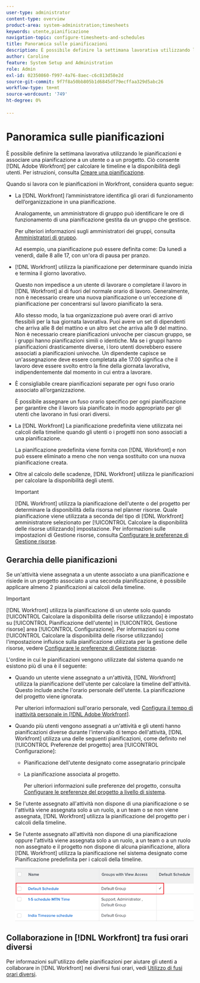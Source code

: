 ```yaml
---
user-type: administrator
content-type: overview
product-area: system-administration;timesheets
keywords: utente,pianificazione
navigation-topic: configure-timesheets-and-schedules
title: Panoramica sulle pianificazioni
description: È possibile definire la settimana lavorativa utilizzando le pianificazioni. Puoi associare una pianificazione a un utente o a un progetto. Ciò consente [!DNL Adobe Workfront] per calcolare le timeline e la disponibilità degli utenti. Per istruzioni, consulta Creare una pianificazione .
author: Caroline
feature: System Setup and Administration
role: Admin
exl-id: 02350860-f997-4a76-8aec-c6c813d58e2d
source-git-commit: 9f7f8a50bb805b1d6845df79ecffaa329d5abc26
workflow-type: tm+mt
source-wordcount: '749'
ht-degree: 0%

---
```


# Panoramica sulle pianificazioni

È possibile definire la settimana lavorativa utilizzando le pianificazioni e associare una pianificazione a un utente o a un progetto. Ciò consente [!DNL Adobe Workfront] per calcolare le timeline e la disponibilità degli utenti. Per istruzioni, consulta [Creare una pianificazione](../../../administration-and-setup/set-up-workfront/configure-timesheets-schedules/create-schedules.md).

Quando si lavora con le pianificazioni in Workfront, considera quanto segue:

* La [!DNL Workfront] l’amministratore identifica gli orari di funzionamento dell’organizzazione in una pianificazione.

   Analogamente, un amministratore di gruppo può identificare le ore di funzionamento di una pianificazione gestita da un gruppo che gestisce.

   Per ulteriori informazioni sugli amministratori dei gruppi, consulta [Amministratori di gruppo](../../../administration-and-setup/manage-groups/group-roles/group-administrators.md).

   Ad esempio, una pianificazione può essere definita come: Da lunedì a venerdì, dalle 8 alle 17, con un&#39;ora di pausa per pranzo.

* [!DNL Workfront] utilizza la pianificazione per determinare quando inizia e termina il giorno lavorativo.

   Questo non impedisce a un utente di lavorare o completare il lavoro in [!DNL Workfront] al di fuori del normale orario di lavoro. Generalmente, non è necessario creare una nuova pianificazione o un&#39;eccezione di pianificazione per concentrarsi sul lavoro pianificato la sera.

   Allo stesso modo, la tua organizzazione può avere orari di arrivo flessibili per la tua giornata lavorativa. Puoi avere un set di dipendenti che arriva alle 8 del mattino e un altro set che arriva alle 9 del mattino. Non è necessario creare pianificazioni univoche per ciascun gruppo, se i gruppi hanno pianificazioni simili o identiche. Ma se i gruppi hanno pianificazioni drasticamente diverse, i loro utenti dovrebbero essere associati a pianificazioni univoche. Un dipendente capisce se un&#39;assegnazione deve essere completata alle 17.00 significa che il lavoro deve essere svolto entro la fine della giornata lavorativa, indipendentemente dal momento in cui entra a lavorare.

* È consigliabile creare pianificazioni separate per ogni fuso orario associato all’organizzazione.

   È possibile assegnare un fuso orario specifico per ogni pianificazione per garantire che il lavoro sia pianificato in modo appropriato per gli utenti che lavorano in fusi orari diversi.

* La [!DNL Workfront] La pianificazione predefinita viene utilizzata nei calcoli della timeline quando gli utenti o i progetti non sono associati a una pianificazione.

   La pianificazione predefinita viene fornita con [!DNL Workfront] e non può essere eliminato a meno che non venga sostituito con una nuova pianificazione creata.

* Oltre al calcolo delle scadenze, [!DNL Workfront] utilizza le pianificazioni per calcolare la disponibilità degli utenti.

   >[!IMPORTANT]
   >
   >[!DNL Workfront] utilizza la pianificazione dell&#39;utente o del progetto per determinare la disponibilità della risorsa nel planner risorse. Quale pianificazione viene utilizzata a seconda del tipo di [!DNL Workfront] amministratore selezionato per [!UICONTROL Calcolare la disponibilità delle risorse utilizzando] impostazione. Per informazioni sulle impostazioni di Gestione risorse, consulta [Configurare le preferenze di Gestione risorse](../../../administration-and-setup/set-up-workfront/configure-system-defaults/configure-resource-mgmt-preferences.md).

## Gerarchia delle pianificazioni

Se un&#39;attività viene assegnata a un utente associato a una pianificazione e risiede in un progetto associato a una seconda pianificazione, è possibile applicare almeno 2 pianificazioni ai calcoli della timeline.

>[!IMPORTANT]
>
>[!DNL Workfront] utilizza la pianificazione di un utente solo quando [!UICONTROL Calcolare la disponibilità delle risorse utilizzando] è impostato su [!UICONTROL Pianificazione dell&#39;utente] in [!UICONTROL Gestione risorse] area [!UICONTROL Configurazione]. Per informazioni su come [!UICONTROL Calcolare la disponibilità delle risorse utilizzando] l&#39;impostazione influisce sulla pianificazione utilizzata per la gestione delle risorse, vedere [Configurare le preferenze di Gestione risorse](../../../administration-and-setup/set-up-workfront/configure-system-defaults/configure-resource-mgmt-preferences.md).

L&#39;ordine in cui le pianificazioni vengono utilizzate dal sistema quando ne esistono più di una è il seguente:

* Quando un utente viene assegnato a un&#39;attività, [!DNL Workfront] utilizza la pianificazione dell&#39;utente per calcolare la timeline dell&#39;attività. Questo include anche l&#39;orario personale dell&#39;utente. La pianificazione del progetto viene ignorata.

   Per ulteriori informazioni sull&#39;orario personale, vedi [Configura il tempo di inattività personale in [!DNL Adobe Workfront]](../../../workfront-basics/manage-your-account-and-profile/configuring-your-user-profile/personal-time-overview.md).

* Quando più utenti vengono assegnati a un&#39;attività e gli utenti hanno pianificazioni diverse durante l&#39;intervallo di tempo dell&#39;attività, [!DNL Workfront] utilizza una delle seguenti pianificazioni, come definito nel [!UICONTROL Preferenze del progetto] area [!UICONTROL Configurazione]:

   * Pianificazione dell&#39;utente designato come assegnatario principale
   * La pianificazione associata al progetto.

      Per ulteriori informazioni sulle preferenze del progetto, consulta [Configurare le preferenze del progetto a livello di sistema](../../../administration-and-setup/set-up-workfront/configure-system-defaults/set-project-preferences.md).

* Se l&#39;utente assegnato all&#39;attività non dispone di una pianificazione o se l&#39;attività viene assegnata solo a un ruolo, a un team o se non viene assegnata, [!DNL Workfront] utilizza la pianificazione del progetto per i calcoli della timeline.
* Se l&#39;utente assegnato all&#39;attività non dispone di una pianificazione oppure l&#39;attività viene assegnata solo a un ruolo, a un team o a un ruolo non assegnato e il progetto non dispone di alcuna pianificazione, allora [!DNL Workfront] utilizza la pianificazione nel sistema designato come Pianificazione predefinita per i calcoli della timeline.

   ![](assets/default-schedule.png)

## Collaborazione in [!DNL Workfront] tra fusi orari diversi

Per informazioni sull&#39;utilizzo delle pianificazioni per aiutare gli utenti a collaborare in [!DNL Workfront] nei diversi fusi orari, vedi [Utilizzo di fusi orari diversi](../../../workfront-basics/tips-tricks-and-troubleshooting/working-across-timezones.md).
